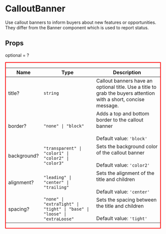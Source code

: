 # CalloutBanner

Use callout banners to inform buyers about new features or opportunities.
They differ from the Banner component which is used to report status.

## Props
optional = ?


<div style="border: 2px red solid;">

| Name | Type | Description |
| --- | --- | --- |
| title? | <code>string</code> | Callout banners have an optional title. Use a title to grab the buyers attention with a short, concise message.  |
| border? | <code>"none" &#124; "block"</code> | Adds a top and bottom border to the callout banner<br /><br />Default value: <code>'block'</code> |
| background? | <code>"transparent" &#124; "color1" &#124; "color2" &#124; "color3"</code> | Sets the background color of the callout banner<br /><br />Default value: <code>'color2'</code> |
| alignment? | <code>"leading" &#124; "center" &#124; "trailing"</code> | Sets the alignment of the title and children<br /><br />Default value: <code>'center'</code> |
| spacing? | <code>"none" &#124; "extraTight" &#124; "tight" &#124; "base" &#124; "loose" &#124; "extraLoose"</code> | Sets the spacing between the title and children<br /><br />Default value: <code>'tight'</code> |

</div>